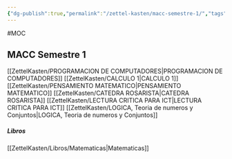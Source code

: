 ```yaml
---
{"dg-publish":true,"permalink":"/zettel-kasten/macc-semestre-1/","tags":["gardenEntry"]}
---
```


#MOC
## MACC Semestre 1
[[ZettelKasten/PROGRAMACION DE COMPUTADORES\|PROGRAMACION DE COMPUTADORES]]
[[ZettelKasten/CALCULO 1\|CALCULO 1]]
[[ZettelKasten/PENSAMIENTO MATEMATICO\|PENSAMIENTO MATEMATICO]]
[[ZettelKasten/CATEDRA ROSARISTA\|CATEDRA ROSARISTA]]
[[ZettelKasten/LECTURA CRITICA PARA ICT\|LECTURA CRITICA PARA ICT]]
[[ZettelKasten/LOGICA, Teoria de numeros y Conjuntos\|LOGICA, Teoria de numeros y Conjuntos]]
##### Libros
[[ZettelKasten/Libros/Matematicas\|Matematicas]]